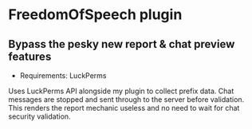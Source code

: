 # FreedomOfSpeech plugin
## Bypass the pesky new report & chat preview features

* Requirements: LuckPerms

Uses LuckPerms API alongside my plugin to collect prefix data.
Chat messages are stopped and sent through to the server before validation.
This renders the report mechanic useless and no need to wait for chat security validation.
